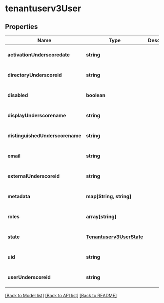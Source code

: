 # tenantuserv3User

## Properties
Name | Type | Description | Notes
------------ | ------------- | ------------- | -------------
**activationUnderscoredate** | **string** |  | [optional] [default to null]
**directoryUnderscoreid** | **string** |  | [optional] [default to null]
**disabled** | **boolean** |  | [optional] [default to null]
**displayUnderscorename** | **string** |  | [optional] [default to null]
**distinguishedUnderscorename** | **string** |  | [optional] [default to null]
**email** | **string** |  | [optional] [default to null]
**externalUnderscoreid** | **string** |  | [optional] [default to null]
**metadata** | **map[String, string]** |  | [optional] [default to null]
**roles** | **array[string]** |  | [optional] [default to null]
**state** | [**Tenantuserv3UserState**](Tenantuserv3UserState.md) |  | [optional] [default to null]
**uid** | **string** |  | [optional] [default to null]
**userUnderscoreid** | **string** |  | [optional] [default to null]

[[Back to Model list]](../README.md#documentation-for-models) [[Back to API list]](../README.md#documentation-for-api-endpoints) [[Back to README]](../README.md)


